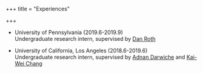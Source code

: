 +++
 title = "Experiences"
  
+++

* University of Pennsylvania (2019.6-2019.9) \
Undergraduate research intern, supervised by [Dan Roth](https://www.cis.upenn.edu/~danroth/) 

* University of California, Los Angeles (2018.6-2019.6) \
Undergraduate research intern, supervised by [Adnan Darwiche](http://web.cs.ucla.edu/~darwiche/) and [Kai-Wei Chang](http://web.cs.ucla.edu/~kwchang/) 

